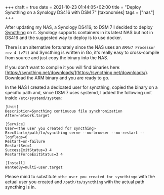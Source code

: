 +++
draft = true
date = 2021-10-23 01:44:05+02:00
title = "Deploy Syncthing on a Synology DS416 with DSM 7"
[taxonomies]
tags = ["nas"]
+++

After updating my NAS, a Synology DS416, to DSM 7 I decided to deploy
[Syncthing](https://syncthing.net/) on it. Synology supports containers in its
latest NAS but not in DS416 and the suggested way to deploy is to use docker.

There is an alternative fortunately since the NAS uses an 
`ARMv7 Processor rev 4 (v7l)` and Syncthing is written in Go, it's
really easy to cross-compile from source and just copy the binary into the NAS.

If you don't want to compile it you will find binaries here:
[https://syncthing.net/downloads/](https://syncthing.net/downloads/).
Download the ARM binary and you are ready to go.

In the NAS I created a dedicated user for syncthing, copied the binary on a
specific path and, since DSM 7 uses systemd, I added the following unit inside
`/etc/systemd/system`:

```
[Unit]
Description=Syncthing continuous file synchronization
After=network.target

[Service]
User=<the user you created for syncthing>
ExecStart=/path/to/syncthing serve --no-browser --no-restart --logflags=0
Restart=on-failure
RestartSec=1
SuccessExitStatus=3 4
RestartForceExitStatus=3 4

[Install]
WantedBy=multi-user.target
```

Please mind to substitute `<the user you created for syncthing>` with the actual
user you created and `/path/to/syncthing` with the actual path syncthing is in.
